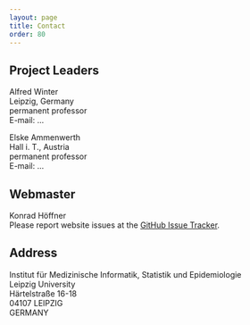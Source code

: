 ```yaml
---
layout: page
title: Contact 
order: 80 
---
```


## Project Leaders

Alfred Winter<br>
Leipzig, Germany<br>
permanent professor<br>
E-mail: ...

Elske Ammenwerth<br>
Hall i. T., Austria<br>
permanent professor<br>
E-mail: ...

## Webmaster

Konrad Höffner<br>
Please report website issues at the <a href="https://github.com/hitontology/hitontology.eu/issues" target="_blank">GitHub Issue Tracker</a>.

## Address

Institut für Medizinische Informatik, Statistik und Epidemiologie<br>
Leipzig University<br>
Härtelstraße 16-18<br>
04107 LEIPZIG<br>
GERMANY
